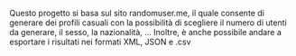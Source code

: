 Questo progetto si basa sul sito randomuser.me, il quale consente di generare dei profili casuali con la possibilità di scegliere
il numero di utenti da generare, il sesso, la nazionalità, ...
Inoltre, è anche possibile andare a esportare i risultati nei formati XML, JSON e .csv
